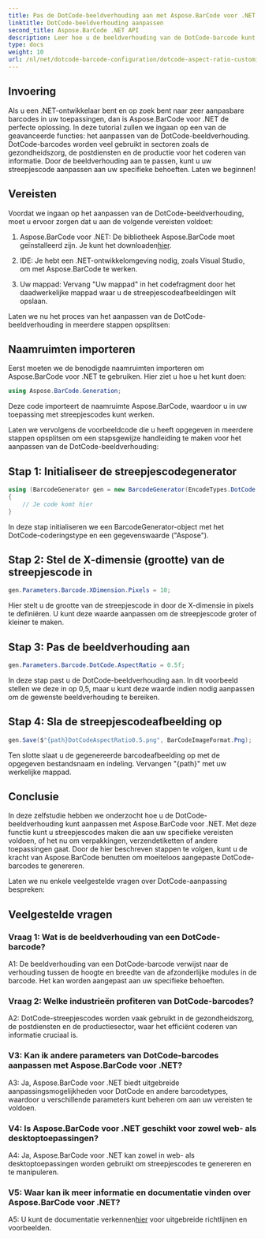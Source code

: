 ```yaml
---
title: Pas de DotCode-beeldverhouding aan met Aspose.BarCode voor .NET
linktitle: DotCode-beeldverhouding aanpassen
second_title: Aspose.BarCode .NET API
description: Leer hoe u de beeldverhouding van de DotCode-barcode kunt aanpassen met Aspose.BarCode voor .NET. Creëer moeiteloos op maat gemaakte barcodes voor uw toepassingen.
type: docs
weight: 10
url: /nl/net/dotcode-barcode-configuration/dotcode-aspect-ratio-customization/
---
```

## Invoering

Als u een .NET-ontwikkelaar bent en op zoek bent naar zeer aanpasbare barcodes in uw toepassingen, dan is Aspose.BarCode voor .NET de perfecte oplossing. In deze tutorial zullen we ingaan op een van de geavanceerde functies: het aanpassen van de DotCode-beeldverhouding. DotCode-barcodes worden veel gebruikt in sectoren zoals de gezondheidszorg, de postdiensten en de productie voor het coderen van informatie. Door de beeldverhouding aan te passen, kunt u uw streepjescode aanpassen aan uw specifieke behoeften. Laten we beginnen!

## Vereisten

Voordat we ingaan op het aanpassen van de DotCode-beeldverhouding, moet u ervoor zorgen dat u aan de volgende vereisten voldoet:

1.  Aspose.BarCode voor .NET: De bibliotheek Aspose.BarCode moet geïnstalleerd zijn. Je kunt het downloaden[hier](https://releases.aspose.com/barcode/net/).

2. IDE: Je hebt een .NET-ontwikkelomgeving nodig, zoals Visual Studio, om met Aspose.BarCode te werken.

3. Uw mappad: Vervang "Uw mappad" in het codefragment door het daadwerkelijke mappad waar u de streepjescodeafbeeldingen wilt opslaan.

Laten we nu het proces van het aanpassen van de DotCode-beeldverhouding in meerdere stappen opsplitsen:

## Naamruimten importeren

Eerst moeten we de benodigde naamruimten importeren om Aspose.BarCode voor .NET te gebruiken. Hier ziet u hoe u het kunt doen:

```csharp
using Aspose.BarCode.Generation;
```

Deze code importeert de naamruimte Aspose.BarCode, waardoor u in uw toepassing met streepjescodes kunt werken.

Laten we vervolgens de voorbeeldcode die u heeft opgegeven in meerdere stappen opsplitsen om een stapsgewijze handleiding te maken voor het aanpassen van de DotCode-beeldverhouding:

## Stap 1: Initialiseer de streepjescodegenerator

```csharp
using (BarcodeGenerator gen = new BarcodeGenerator(EncodeTypes.DotCode, "Aspose"))
{
    // Je code komt hier
}
```

In deze stap initialiseren we een BarcodeGenerator-object met het DotCode-coderingstype en een gegevenswaarde ("Aspose").

## Stap 2: Stel de X-dimensie (grootte) van de streepjescode in

```csharp
gen.Parameters.Barcode.XDimension.Pixels = 10;
```

Hier stelt u de grootte van de streepjescode in door de X-dimensie in pixels te definiëren. U kunt deze waarde aanpassen om de streepjescode groter of kleiner te maken.

## Stap 3: Pas de beeldverhouding aan

```csharp
gen.Parameters.Barcode.DotCode.AspectRatio = 0.5f;
```

In deze stap past u de DotCode-beeldverhouding aan. In dit voorbeeld stellen we deze in op 0,5, maar u kunt deze waarde indien nodig aanpassen om de gewenste beeldverhouding te bereiken.

## Stap 4: Sla de streepjescodeafbeelding op

```csharp
gen.Save($"{path}DotCodeAspectRatio0.5.png", BarCodeImageFormat.Png);
```

Ten slotte slaat u de gegenereerde barcodeafbeelding op met de opgegeven bestandsnaam en indeling. Vervangen "{path}" met uw werkelijke mappad.

## Conclusie

In deze zelfstudie hebben we onderzocht hoe u de DotCode-beeldverhouding kunt aanpassen met Aspose.BarCode voor .NET. Met deze functie kunt u streepjescodes maken die aan uw specifieke vereisten voldoen, of het nu om verpakkingen, verzendetiketten of andere toepassingen gaat. Door de hier beschreven stappen te volgen, kunt u de kracht van Aspose.BarCode benutten om moeiteloos aangepaste DotCode-barcodes te genereren.

Laten we nu enkele veelgestelde vragen over DotCode-aanpassing bespreken:

## Veelgestelde vragen

### Vraag 1: Wat is de beeldverhouding van een DotCode-barcode?

A1: De beeldverhouding van een DotCode-barcode verwijst naar de verhouding tussen de hoogte en breedte van de afzonderlijke modules in de barcode. Het kan worden aangepast aan uw specifieke behoeften.

### Vraag 2: Welke industrieën profiteren van DotCode-barcodes?

A2: DotCode-streepjescodes worden vaak gebruikt in de gezondheidszorg, de postdiensten en de productiesector, waar het efficiënt coderen van informatie cruciaal is.

### V3: Kan ik andere parameters van DotCode-barcodes aanpassen met Aspose.BarCode voor .NET?

A3: Ja, Aspose.BarCode voor .NET biedt uitgebreide aanpassingsmogelijkheden voor DotCode en andere barcodetypes, waardoor u verschillende parameters kunt beheren om aan uw vereisten te voldoen.

### V4: Is Aspose.BarCode voor .NET geschikt voor zowel web- als desktoptoepassingen?

A4: Ja, Aspose.BarCode voor .NET kan zowel in web- als desktoptoepassingen worden gebruikt om streepjescodes te genereren en te manipuleren.

### V5: Waar kan ik meer informatie en documentatie vinden over Aspose.BarCode voor .NET?

A5: U kunt de documentatie verkennen[hier](https://reference.aspose.com/barcode/net/) voor uitgebreide richtlijnen en voorbeelden.